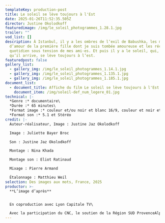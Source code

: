 ```yaml
---
templateKey: production-post
title: Le soleil se lève toujours à l'Est
date: 2025-01-26T11:52:35.505Z
director: Justine Okolodkoff
featuredimage: /img/le_soleil_photogrammes_1.28.1.jpg
trailer: ""
vod_list: []
description: À Istanbul, il y a les ombres de l’exil de Babushka, les mots
  d’amour de la première fille dont je suis tombée amoureuse et les récits du
  quotidien sous tension de mes ami·es. Et puis il y a le soleil, qui, quoi
  qu’il arrive, se lève toujours à l’est.
featuredpost: false
gallery_list:
  - gallery_img: /img/le_soleil_photogrammes_1.14.1.jpg
  - gallery_img: /img/le_soleil_photogrammes_1.135.1.jpg
  - gallery_img: /img/le_soleil_photogrammes_1.185.1.jpg
document_list:
  - document_title: Affiche du film Le soleil se lève toujours à l'Est
    document_item: /img/soleil-def_num_legere_01.jpg
technical: |-
  *Genre :* documentaire\
  *Durée :* 65 minutes\
  *Format image :* couleur et/ou noir et blanc 16/9, couleur et noir et blanc\
  *Format son :* 5.1 et Stéréo
credit: |-
  Auteur-réalisateur, Image : Justine Jaz Okolodkoff

  Image : Juliette Bayer Broc

  Son : Justine Jaz Okolodkoff

  Montage : Nina Khada

  Montage son : Eliot Ratinaud

  Mixage : Pierre Armand

  Étalonnage : Matthieu Weil
selection: Des images aux mots, France, 2025
productor: >-
  **L’image d’après**


  En coproduction avec Lyon Capitale TV\

  Avec la participation du CNC, le soutien de la Région SUD­ Provence­Alpes­ Côte d'Azur, la Région Bretagne et de Ciclic­Région Centre­Val de Loire, en partenariat avec le CNC, du ministère de la culture et le soutien de la PROCIREP­Société des Producteurs et de l'ANGOA.
---
```

[](https://gofile.me/5ieuy/3PKmJ51ok)